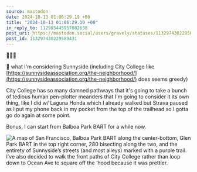 ```yaml
---
source: mastodon
date: 2024-10-13 01:06:29.19 +00
title: "2024-10-13 01:06:29.19 +00"
in_reply_to: 112985445957082638
post_uri: https://mastodon.social/users/gravely/statuses/113297430229589431
post_id: 113297430229589431
---
```

🚶🏽‍♂️

🏁 what I'm considering Sunnyside (including City College like [https://sunnysideassociation.org/the-neighborhood/](https://sunnysideassociation.org/the-neighborhood/) does seems greedy)

City College has so many damned pathways that it's going to take a bunch of tedious human pen-plotter meanders that I'm going to consider it its own thing, like I did w/ Laguna Honda which I already walked but Strava paused as I put my phone back in my pocket from the top of the trailhead so I gotta go do again at some point.

Bonus, I can start from Balboa Park BART for a while now.


![A map of San Francisco, Balboa Park BART along the center-bottom, Glen Park BART in the top right corner, 280 bisecting along the two, and the entirety of Sunnyside’s streets (and most alleys) marked with a purple trail. I’ve also decided to walk the front paths of City College rather than loop down to Ocean Ave to square off the ‘hood because it was prettier.](/images/113297429978058859.png)

